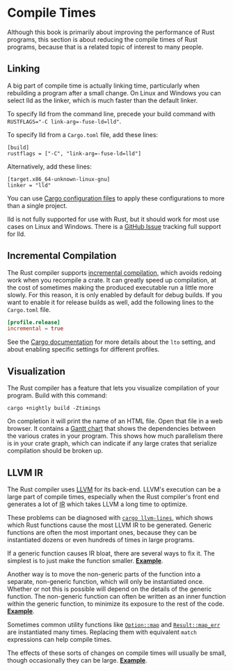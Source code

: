 # Compile Times

Although this book is primarily about improving the performance of Rust
programs, this section is about reducing the compile times of Rust programs,
because that is a related topic of interest to many people.

## Linking

A big part of compile time is actually linking time, particularly when
rebuilding a program after a small change. On Linux and Windows you can select
lld as the linker, which is much faster than the default linker.

To specify lld from the command line, precede your build command with `RUSTFLAGS="-C link-arg=-fuse-ld=lld"`.

To specify lld from a `Cargo.toml` file, add these lines:
```text
[build]
rustflags = ["-C", "link-arg=-fuse-ld=lld"]
```
Alternatively, add these lines:
```text
[target.x86_64-unknown-linux-gnu]
linker = "lld"
```
You can use [Cargo configuration files] to apply these configurations to more
than a single project.

[Cargo configuration files]: https://doc.rust-lang.org/cargo/reference/config.html

lld is not fully supported for use with Rust, but it should work for most use
cases on Linux and Windows. There is a [GitHub Issue] tracking full support for
lld.

[GitHub Issue]: https://github.com/rust-lang/rust/issues/39915#issuecomment-618726211

## Incremental Compilation

The Rust compiler supports [incremental compilation], which avoids redoing
work when you recompile a crate. It can greatly speed up compilation, at the
cost of sometimes making the produced executable run a little more slowly. For
this reason, it is only enabled by default for debug builds. If you want to
enable it for release builds as well, add the following lines to the
`Cargo.toml` file.
```toml
[profile.release]
incremental = true
```
See the [Cargo documentation] for more details about the `lto` setting, and
about enabling specific settings for different profiles.

[incremental compilation]: https://blog.rust-lang.org/2016/09/08/incremental.html
[Cargo documentation]: https://doc.rust-lang.org/cargo/reference/profiles.html#incremental

## Visualization 

The Rust compiler has a feature that lets you visualize compilation of your
program. Build with this command:
```text
cargo +nightly build -Ztimings
```
On completion it will print the name of an HTML file. Open that file in a web
browser. It contains a [Gantt chart] that shows the dependencies between the
various crates in your program. This shows how much parallelism there is in
your crate graph, which can indicate if any large crates that serialize
compilation should be broken up.

[Gantt chart]: https://en.wikipedia.org/wiki/Gantt_chart

## LLVM IR

The Rust compiler uses [LLVM] for its back-end. LLVM's execution can be a large
part of compile times, especially when the Rust compiler's front end generates
a lot of [IR] which takes LLVM a long time to optimize.

[LLVM]: https://llvm.org/
[IR]: https://en.wikipedia.org/wiki/Intermediate_representation

These problems can be diagnosed with [`cargo llvm-lines`], which shows which
Rust functions cause the most LLVM IR to be generated. Generic functions are
often the most important ones, because they can be instantiated dozens or even
hundreds of times in large programs.

[`cargo llvm-lines`]: https://github.com/dtolnay/cargo-llvm-lines/

If a generic function causes IR bloat, there are several ways to fix it. The
simplest is to just make the function smaller.
[**Example**](https://github.com/rust-lang/rust/pull/72166/commits/5a0ac0552e05c079f252482cfcdaab3c4b39d614).

Another way is to move the non-generic parts of the function into a separate,
non-generic function, which will only be instantiated once. Whether or not this
is possible will depend on the details of the generic function. The non-generic
function can often be written as an inner function within the generic function,
to minimize its exposure to the rest of the code.
[**Example**](https://github.com/rust-lang/rust/pull/72013/commits/68b75033ad78d88872450a81745cacfc11e58178).

Sometimes common utility functions like [`Option::map`] and [`Result::map_err`]
are instantiated many times. Replacing them with equivalent `match` expressions
can help compile times.

[`Option::map`]: https://doc.rust-lang.org/std/option/enum.Option.html#method.map
[`Result::map_err`]: https://doc.rust-lang.org/std/result/enum.Result.html#method.map_err

The effects of these sorts of changes on compile times will usually be small,
though occasionally they can be large.
[**Example**](https://github.com/servo/servo/issues/26585).
